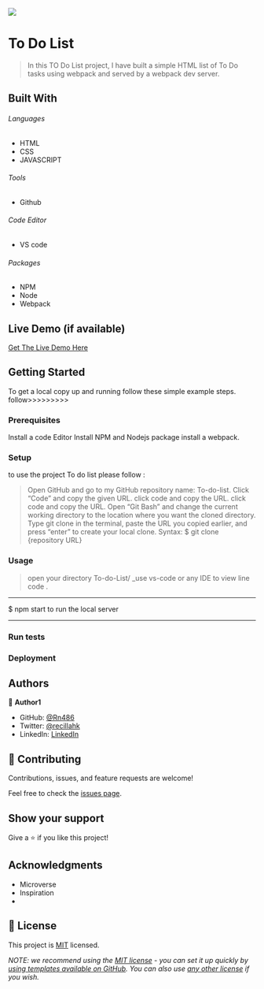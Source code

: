 ![](https://img.shields.io/badge/Microverse-blueviolet)

# To Do List

> In this TO Do List project, I have built a simple HTML list of To Do tasks using webpack and served by a webpack dev server.


## Built With

###### Languages 
- HTML
- CSS
- JAVASCRIPT
###### Tools  
- Github
###### Code Editor
- VS code
###### Packages 
- NPM
- Node
- Webpack

## Live Demo (if available)

[Get The Live Demo Here](https://rn486.github.io/To-Do-List/)


## Getting Started

To get a local copy up and running follow these simple example steps.
follow>>>>>>>>>

### Prerequisites
Install a code Editor
Install NPM and Nodejs package
install a webpack.

### Setup
to use the project To do list please follow :

> Open GitHub and go to my GitHub repository name: To-do-list.
> Click “Code” and copy the given URL.
> click code and copy the URL.
> click code and copy the URL.
> Open “Git Bash” and change the current working directory to the location where you want the cloned directory.
> Type git clone in the terminal, paste the URL you copied earlier, and press “enter” to create your local clone.
> Syntax:
$ git clone {repository URL}


### Usage

> open your directory To-do-List/
\_use vs-code or any IDE to view line code .

---

$ npm start to run the local server

---

### Run tests

### Deployment



## Authors

👤 **Author1**

- GitHub: [@Rn486](https://github.com/Rn486)
- Twitter: [@recillahk](https://twitter.com/recillahk)
- LinkedIn: [LinkedIn](https://www.linkedin.com/in/recillah-khamala-071151b7/)


## 🤝 Contributing

Contributions, issues, and feature requests are welcome!

Feel free to check the [issues page](https://github.com/Rn486/To-Do-List/issues).

## Show your support

Give a ⭐️ if you like this project!

## Acknowledgments

- Microverse
- Inspiration
- 

## 📝 License

This project is [MIT](./LICENSE) licensed.

_NOTE: we recommend using the [MIT license](https://choosealicense.com/licenses/mit/) - you can set it up quickly by [using templates available on GitHub](https://docs.github.com/en/communities/setting-up-your-project-for-healthy-contributions/adding-a-license-to-a-repository). You can also use [any other license](https://choosealicense.com/licenses/) if you wish._
